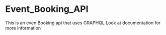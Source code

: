 # Event_Booking_API
This is an even Booking api that uses GRAPHQL Look at documentation for more information
